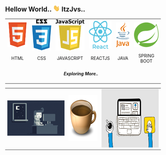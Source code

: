 <!-- - 👋 Hi, I’m @GitUserVivek
- 👀 Interested To learn Programming Languages 
- 💻 Looking For Job Opportunity
 -->   

#
## Hellow World.. <span>  <img height="22px"  src="https://github.com/GitUserVivek/GitUserVivek/blob/main/Hi.gif" /> </span> ItzJvs.. 

  <p align="center">  
 <table align="center">
  <tr>
   <td align='center'> <img  height="80px" width="80px"  src="https://github.com/GitUserVivek/GitUserVivek/blob/main/html.png" />  </td>
   <td align='center'> <img  height="100px" width="80px"  src="https://github.com/GitUserVivek/GitUserVivek/blob/main/css.png" /> </td>
   <td align='center'> <img  height="100px" width="100px"  src="https://github.com/GitUserVivek/GitUserVivek/blob/main/javascript.png" /> </td>
   <td align='center'>  <img  height="90px" width="80px"  src="https://github.com/GitUserVivek/GitUserVivek/blob/main/react.png" /> </td>
   <td align='center'>  <img  height="80px" width="50px"  src="https://github.com/GitUserVivek/GitUserVivek/blob/main/java.png" />  </td>
   <td align='center'>  <img  height="80px" width="80px"  src="https://github.com/GitUserVivek/GitUserVivek/blob/main/spring.png" />  </td>
  </tr> 
  <tr>
   <td align='center'>HTML </td>
   <td align='center'> CSS</td>
   <td align='center'> JAVASCRIPT</td>
   <td align='center'> REACTJS </td>
   <td align='center'> JAVA</td>
   <td align='center'> SPRING BOOT</td>
  </tr>

  <tr>
     <td> </td>
   <td colspan="4" align='center'>  <h4> <i>Exploring More..</i> </h4>  </td>
       <td></td>
  </tr>
    </table>
    <table align="center">
       <tr>
         <td> <img src="https://github.com/GitUserVivek/GitUserVivek/blob/main/Night-Coding.gif" /> </td>
         <td> <img height="150px" width="150px" src="https://github.com/GitUserVivek/GitUserVivek/blob/main/coffee.png" /> </td>
        <td> <img height="190px" width="300px" src="https://github.com/GitUserVivek/GitUserVivek/blob/main/topView.gif" /> </td>
       </tr>
    </table>
</p>
 
 #

